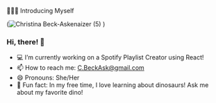 🙋🏻‍♀️ Introducing Myself

(![Christina Beck-Askenaizer (5)](https://github.com/user-attachments/assets/38b0d433-bc8a-4f75-8a1d-ca4ba0c142a4)
)



### Hi, there! 👋
- 💻 I’m currently working on a Spotify Playlist Creator using React!
- 📫 How to reach me: C.BeckAsk@gmail.com
- 😄 Pronouns: She/Her
- 🦴 Fun fact: In my free time, I love learning about dinosaurs! Ask me about my favorite dino!
